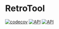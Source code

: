 

# RetroTool

[![codecov](https://codecov.io/gh/ajoelp/retro-tool/branch/main/graph/badge.svg?token=XSUW0861R1)](https://codecov.io/gh/ajoelp/retro-tool)
[![API](https://github.com/ajoelp/retro-tool/actions/workflows/api.yml/badge.svg?branch=main)](https://github.com/ajoelp/retro-tool/actions/workflows/api.yml)
[![API](https://github.com/ajoelp/retro-tool/actions/workflows/client.yml/badge.svg?branch=main)](https://github.com/ajoelp/retro-tool/actions/workflows/client.yml)

